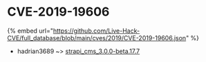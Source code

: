 # CVE-2019-19606
{% embed url="https://github.com/Live-Hack-CVE/full_database/blob/main/cves/2019/CVE-2019-19606.json" %}

* hadrian3689 ~> [strapi_cms_3.0.0-beta.17.7](https://www.alice-snow.ru/2019/database/cve-2019-19606/strapi_cms_3.0.0-beta.17.7-hadrian3689)
